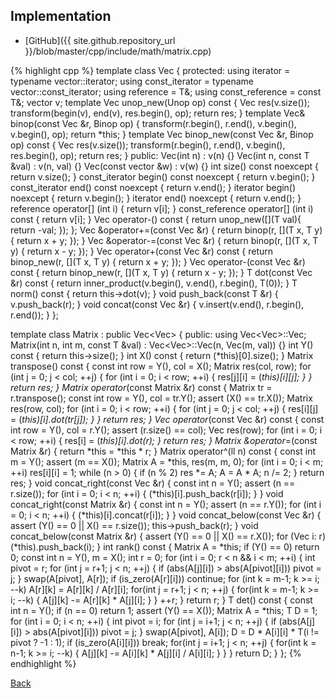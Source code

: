 

## Implementation

- [GitHub]({{ site.github.repository_url }}/blob/master/cpp/include/math/matrix.cpp)

{% highlight cpp %}
template<typename T>
class Vec {
protected:
  using iterator = typename vector<T>::iterator;
  using const_iterator = typename vector<T>::const_iterator;
  using reference = T&;
  using const_reference = const T&;
  vector<T> v;
  template<typename Unop> Vec<T> unop_new(Unop op) const {
    Vec<T> res(v.size());
    transform(begin(v), end(v), res.begin(), op);
    return res;
  }
  template<typename Binop> Vec<T>& binop(const Vec<T> &r, Binop op) {
    transform(r.begin(), r.end(), v.begin(), v.begin(), op);
    return *this;
  }
  template<typename Binop> Vec<T> binop_new(const Vec<T> &r, Binop op) const {
    Vec<T> res(v.size());
    transform(r.begin(), r.end(), v.begin(), res.begin(), op);
    return res;
  }
public:
  Vec(int n) : v(n) {}
  Vec(int n, const T &val) : v(n, val) {}
  Vec(const vector<T> &w) : v(w) {}
  int size() const noexcept { return v.size(); }
  const_iterator begin() const noexcept { return v.begin(); }
  const_iterator end() const noexcept { return v.end(); }
  iterator begin() noexcept { return v.begin(); }
  iterator end() noexcept { return v.end(); }
  reference operator[] (int i) { return v[i]; }
  const_reference operator[] (int i) const { return v[i]; }
  Vec<T> operator-() const { return unop_new([](T val){ return -val; }); };
  Vec<T> &operator+=(const Vec<T> &r) {
    return binop(r, [](T x, T y) { return x + y; });
  }
  Vec<T> &operator-=(const Vec<T> &r) {
    return binop(r, [](T x, T y) { return x - y; });
  }
  Vec<T> operator+(const Vec<T> &r) const {
    return binop_new(r, [](T x, T y) { return x + y; });
  }
  Vec<T> operator-(const Vec<T> &r) const {
    return binop_new(r, [](T x, T y) { return x - y; });
  }
  T dot(const Vec<T> &r) const {
    return inner_product(v.begin(), v.end(), r.begin(), T(0));
  }
  T norm() const { return this->dot(v); }
  void push_back(const T &r) { v.push_back(r); }
  void concat(const Vec<T> &r) { v.insert(v.end(), r.begin(), r.end()); }
};

template<typename T>
class Matrix : public Vec<Vec<T>> {
public:
  using Vec<Vec<T>>::Vec;
  Matrix(int n, int m, const T &val) : Vec<Vec<T>>::Vec(n, Vec<T>(m, val)) {}
  int Y() const { return this->size(); }
  int X() const { return (*this)[0].size(); }
  Matrix<T> transpose() const {
    const int row = Y(), col = X();
    Matrix res(col, row);
    for (int j = 0; j < col; ++j) {
      for (int i = 0; i < row; ++i) {
        res[j][i] = (*this)[i][j];
      }
    }
    return res;
  }
  Matrix<T> operator*(const Matrix<T> &r) const {
    Matrix<T> tr = r.transpose();
    const int row = Y(), col = tr.Y();
    assert (X() == tr.X());
    Matrix<T> res(row, col);
    for (int i = 0; i < row; ++i) {
      for (int j = 0; j < col; ++j) {
        res[i][j] = (*this)[i].dot(tr[j]);
      }
    }
    return res;
  }
  Vec<T> operator*(const Vec<T> &r) const {
    const int row = Y(), col = r.Y();
    assert (r.size() == col);
    Vec<T> res(row);
    for (int i = 0; i < row; ++i) {
      res[i] = (*this)[i].dot(r);
    }
    return res;
  }
  Matrix<T> &operator*=(const Matrix<T> &r) { return *this = *this * r; }
  Matrix<T> operator^(ll n) const {
    const int m = Y();
    assert (m == X());
    Matrix<T> A = *this, res(m, m, 0);
    for (int i = 0; i < m; ++i) res[i][i] = 1;
    while (n > 0) {
      if (n % 2) res *= A;
      A = A * A;
      n /= 2;
    }
    return res;
  }
  void concat_right(const Vec<T> &r) {
    const int n = Y();
    assert (n == r.size());
    for (int i = 0; i < n; ++i) {
      (*this)[i].push_back(r[i]);
    }
  }
  void concat_right(const Matrix<T> &r) {
    const int n = Y();
    assert (n == r.Y());
    for (int i = 0; i < n; ++i) {
      (*this)[i].concat(r[i]);
    }
  }
  void concat_below(const Vec<T> &r) {
    assert (Y() == 0 || X() == r.size());
    this->push_back(r);
  }
  void concat_below(const Matrix<T> &r) {
    assert (Y() == 0 || X() == r.X());
    for (Vec<T> i: r) (*this).push_back(i);
  }
  int rank() const {
    Matrix<T> A = *this;
    if (Y() == 0) return 0;
    const int n = Y(), m = X();
    int r = 0;
    for (int i = 0; r < n && i < m; ++i) {
      int pivot = r;
      for (int j = r+1; j < n; ++j) {
        if (abs(A[j][i]) > abs(A[pivot][i])) pivot = j;
      }
      swap(A[pivot], A[r]);
      if (is_zero(A[r][i])) continue;
      for (int k = m-1; k >= i; --k) A[r][k] = A[r][k] / A[r][i];
      for(int j = r+1; j < n; ++j) {
        for(int k = m-1; k >= i; --k) {
          A[j][k] -= A[r][k] * A[j][i];
        }
      }
      ++r;
    }
    return r;
  }
  T det() const {
    const int n = Y();
    if (n == 0) return 1;
    assert (Y() == X());
    Matrix<T> A = *this;
    T D = 1;
    for (int i = 0; i < n; ++i) {
      int pivot = i;
      for (int j = i+1; j < n; ++j) {
        if (abs(A[j][i]) > abs(A[pivot][i])) pivot = j;
      }
      swap(A[pivot], A[i]);
      D = D * A[i][i] * T(i != pivot ? -1 : 1);
      if (is_zero(A[i][i])) break;
      for(int j = i+1; j < n; ++j) {
        for(int k = n-1; k >= i; --k) {
          A[j][k] -= A[i][k] * A[j][i] / A[i][i];
        }
      }
    }
    return D;
  }
};
{% endhighlight %}

[Back](../..)
